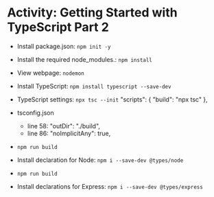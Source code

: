 # Activity: Getting Started with TypeScript Part 2

- Install package.json: `npm init -y`

- Install the required node_modules.: `npm install`

- View webpage: `nodemon`

- Install TypeScript: `npm install typescript --save-dev`

- TypeScript settings: `npx tsc --init`
    "scripts": {
        "build": "npx tsc"
    },

- tsconfig.json
  - line 58: "outDir": "./build",
  - line 86: "noImplicitAny": true,

- `npm run build`

- Install declaration for Node: `npm i --save-dev @types/node`

- `npm run build`

- Install declarations for Express: `npm i --save-dev @types/express`
